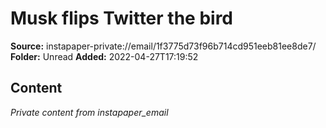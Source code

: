 # Musk flips Twitter the bird

**Source:** instapaper-private://email/1f3775d73f96b714cd951eeb81ee8de7/
**Folder:** Unread
**Added:** 2022-04-27T17:19:52




## Content
*Private content from instapaper_email*
